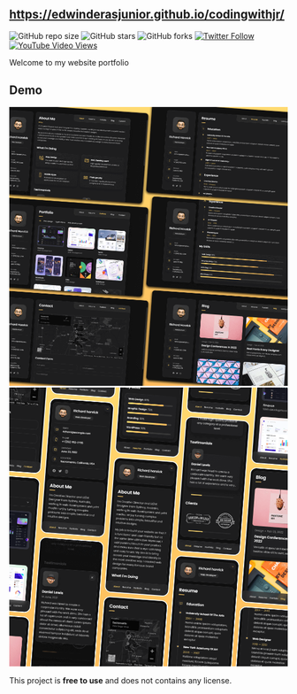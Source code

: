 
## https://edwinderasjunior.github.io/codingwithjr/
![GitHub repo size](https://img.shields.io/github/repo-size/codewithsadee/vcard-personal-portfolio)
![GitHub stars](https://img.shields.io/github/stars/codewithsadee/vcard-personal-portfolio?style=social)
![GitHub forks](https://img.shields.io/github/forks/codewithsadee/vcard-personal-portfolio?style=social)
[![Twitter Follow](https://img.shields.io/twitter/follow/codewithsadee?style=social)](https://twitter.com/intent/follow?screen_name=codewithsadee)
[![YouTube Video Views](https://img.shields.io/youtube/views/SoxmIlgf2zM?style=social)](www.youtube.com/ricewrap?sub_confirmation=1)

Welcome to my website portfolio

## Demo

![vCard Desktop Demo](./website-demo-image/desktop.png "Desktop Demo")
![vCard Mobile Demo](./website-demo-image/mobile.png "Mobile Demo")


This project is **free to use** and does not contains any license.
